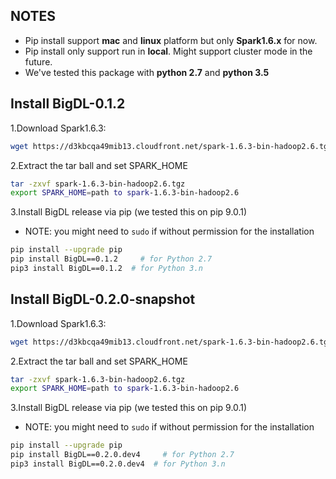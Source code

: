 ## **NOTES**

- Pip install support __mac__ and __linux__ platform but only __Spark1.6.x__ for now.
- Pip install only support run in __local__. Might support cluster mode in the future.
- We've tested this package with __python 2.7__ and __python 3.5__


## **Install BigDL-0.1.2**

1.Download Spark1.6.3:  
```bash
wget https://d3kbcqa49mib13.cloudfront.net/spark-1.6.3-bin-hadoop2.6.tgz 
```

2.Extract the tar ball and set SPARK_HOME
```bash
tar -zxvf spark-1.6.3-bin-hadoop2.6.tgz
export SPARK_HOME=path to spark-1.6.3-bin-hadoop2.6
```

3.Install BigDL release via pip (we tested this on pip 9.0.1)
- NOTE: you might need to `sudo` if without permission for the installation
```bash
pip install --upgrade pip
pip install BigDL==0.1.2     # for Python 2.7
pip3 install BigDL==0.1.2  # for Python 3.n
```

## **Install BigDL-0.2.0-snapshot**

1.Download Spark1.6.3:  
```bash
wget https://d3kbcqa49mib13.cloudfront.net/spark-1.6.3-bin-hadoop2.6.tgz
```

2.Extract the tar ball and set SPARK_HOME
```bash
tar -zxvf spark-1.6.3-bin-hadoop2.6.tgz
export SPARK_HOME=path to spark-1.6.3-bin-hadoop2.6
```
3.Install BigDL release via pip (we tested this on pip 9.0.1)
- NOTE: you might need to `sudo` if without permission for the installation
```bash
pip install --upgrade pip
pip install BigDL==0.2.0.dev4     # for Python 2.7
pip3 install BigDL==0.2.0.dev4  # for Python 3.n
```



